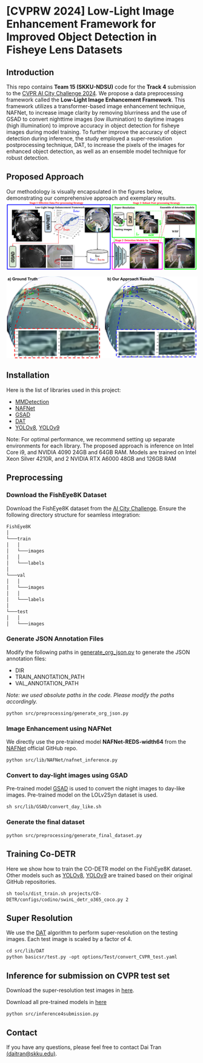 [CVPRW 2024] Low-Light Image Enhancement Framework for Improved Object Detection in Fisheye Lens Datasets
================================================================================================
## Introduction
This repo contains **Team 15 (SKKU-NDSU)** code for the **Track 4** submission  to the [CVPR AI City Challenge 2024](https://www.aicitychallenge.org/). 
We propose a data preprocessing framework called the **Low-Light Image Enhancement Framework**. This framework utilizes a transformer-based image enhancement technique, NAFNet, to increase image clarity by removing blurriness and the use of GSAD to convert nighttime images (low illumination) to daytime images (high illumination) to improve accuracy in object detection for fisheye images during model training. To further improve the accuracy of object detection during inference, the study employed a super-resolution postprocessing technique, DAT, to increase the pixels of the images for enhanced object detection, as well as an ensemble model technique for robust detection.
## Proposed Approach
Our methodology is visually encapsulated in the figures below, demonstrating our comprehensive approach and exemplary results.
![figure](./figures/proposed_approach.png)

![figure2](./figures/sample_results.png)
## Installation
Here is the list of libraries used in this project:
- [MMDetection](https://github.com/open-mmlab/mmdetection)
- [NAFNet](https://github.com/megvii-research/NAFNet)
- [GSAD](https://github.com/jinnh/GSAD)
- [DAT](https://github.com/zhengchen1999/DAT)
- [YOLOv8](https://github.com/ultralytics/ultralytics), [YOLOv9](https://github.com/WongKinYiu/yolov9)

Note: For optimal performance, we recommend setting up separate environments for each library.
The proposed approach is inference on Intel Core i9, and NVIDIA 4090 24GB and 64GB RAM. Models are trained on Intel Xeon Silver 4210R, and 2 NVIDIA RTX A6000 48GB and 126GB RAM
## Preprocessing
### Download the FishEye8K Dataset
Download the FishEye8K dataset from the [AI City Challenge](https://github.com/MoyoG/FishEye8K).
Ensure the following directory structure for seamless integration:
```
FishEye8K
│
└───train
│   │
│   └───images
│   │   
│   └───labels
│
└───val
│   │
│   └───images
│   │
│   └───labels
│
└───test
│   │
│   └───images
```
### Generate JSON Annotation Files
Modify the following paths in [generate_org_json.py](./src/preprocessing/generate_org_json.py) to generate the JSON annotation files:
- DIR
- TRAIN_ANNOTATION_PATH 
- VAL_ANNOTATION_PATH 

_Note: we used absolute paths in the code. Please modify the paths accordingly._
```
python src/preprocessing/generate_org_json.py
```
### Image Enhancement using NAFNet
We directly use the pre-trained model **NAFNet-REDS-width64** from the [NAFNet](https://github.com/megvii-research/NAFNet) official GitHub repo.
```
python src/lib/NAFNet/nafnet_inference.py
```
### Convert to day-light images using GSAD
Pre-trained model [GSAD](https://github.com/jinnh/GSAD) is used to convert the night images to day-like images. Pre-trained model on the LOLv2Syn dataset is used.
```
sh src/lib/GSAD/convert_day_like.sh
```
### Generate the final dataset
```
python src/preprocessing/generate_final_dataset.py
```
## Training Co-DETR
Here we show how to train the CO-DETR model on the FishEye8K dataset. 
Other models such as [YOLOv8](https://github.com/ultralytics/ultralytics), [YOLOv9](https://github.com/WongKinYiu/yolov9) are trained based on their original GitHub repositories.
```
sh tools/dist_train.sh projects/CO-DETR/configs/codino/swinL_detr_o365_coco.py 2
```
## Super Resolution
We use the [DAT](https://github.com/zhengchen1999/DAT) algorithm to perform super-resolution on the testing images. Each test image is scaled by a factor of 4.
```
cd src/lib/DAT
python basicsr/test.py -opt options/Test/convert_CVPR_test.yaml
```
## Inference for submission on CVPR test set
Download the super-resolution test images in [here](https://drive.google.com/drive/folders/1mqTm7k5I1S1lBULDyg2hn5Ybp5KvM5KI?usp=sharing). 

Download all pre-trained models in [here](https://drive.google.com/drive/folders/1r6YZBC8Z8moq7nrVH7UVj1JxFhMfFTuN?usp=drive_link)
```
python src/inference4submission.py
```
## Contact
If you have any questions, please feel free to contact Dai Tran [(daitran@skku.edu)](daitran@skku.edu).




